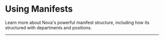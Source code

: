 # Using Manifests

Learn more about Nova's powerful manifest structure, including how its structured with departments and positions.

---
